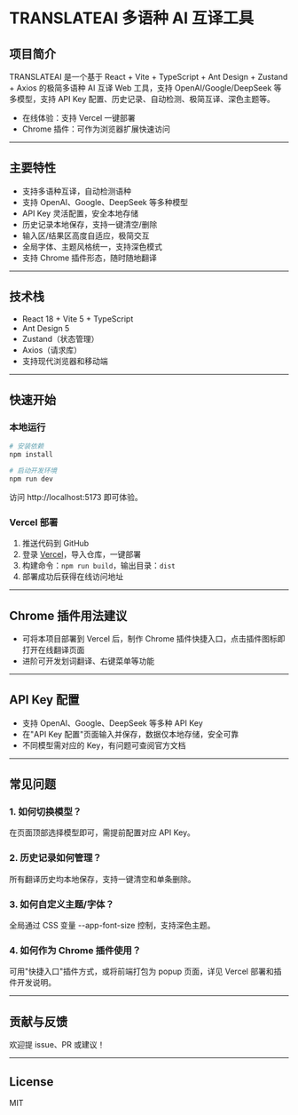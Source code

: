# TRANSLATEAI 多语种 AI 互译工具

## 项目简介

TRANSLATEAI 是一个基于 React + Vite + TypeScript + Ant Design + Zustand + Axios 的极简多语种 AI 互译 Web 工具，支持 OpenAI/Google/DeepSeek 等多模型，支持 API Key 配置、历史记录、自动检测、极简互译、深色主题等。

- 在线体验：支持 Vercel 一键部署
- Chrome 插件：可作为浏览器扩展快速访问

---

## 主要特性
- 支持多语种互译，自动检测语种
- 支持 OpenAI、Google、DeepSeek 等多种模型
- API Key 灵活配置，安全本地存储
- 历史记录本地保存，支持一键清空/删除
- 输入区/结果区高度自适应，极简交互
- 全局字体、主题风格统一，支持深色模式
- 支持 Chrome 插件形态，随时随地翻译

---

## 技术栈
- React 18 + Vite 5 + TypeScript
- Ant Design 5
- Zustand（状态管理）
- Axios（请求库）
- 支持现代浏览器和移动端

---

## 快速开始

### 本地运行

```bash
# 安装依赖
npm install

# 启动开发环境
npm run dev
```

访问 http://localhost:5173 即可体验。

### Vercel 部署
1. 推送代码到 GitHub
2. 登录 [Vercel](https://vercel.com/)，导入仓库，一键部署
3. 构建命令：`npm run build`，输出目录：`dist`
4. 部署成功后获得在线访问地址

---

## Chrome 插件用法建议
- 可将本项目部署到 Vercel 后，制作 Chrome 插件快捷入口，点击插件图标即打开在线翻译页面
- 进阶可开发划词翻译、右键菜单等功能

---

## API Key 配置
- 支持 OpenAI、Google、DeepSeek 等多种 API Key
- 在"API Key 配置"页面输入并保存，数据仅本地存储，安全可靠
- 不同模型需对应的 Key，有问题可查阅官方文档

---

## 常见问题

### 1. 如何切换模型？
在页面顶部选择模型即可，需提前配置对应 API Key。

### 2. 历史记录如何管理？
所有翻译历史均本地保存，支持一键清空和单条删除。

### 3. 如何自定义主题/字体？
全局通过 CSS 变量 --app-font-size 控制，支持深色主题。

### 4. 如何作为 Chrome 插件使用？
可用"快捷入口"插件方式，或将前端打包为 popup 页面，详见 Vercel 部署和插件开发说明。

---

## 贡献与反馈

欢迎提 issue、PR 或建议！

---

## License

MIT

